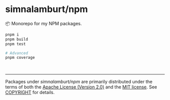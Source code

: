 simnalamburt/npm
========
📦 Monorepo for my NPM packages.

```bash
pnpm i
pnpm build
pnpm test

# Advanced
pnpm coverage
```

&nbsp;

--------

Packages under *simnalamburt/npm* are primarily distributed under the terms of
both the [Apache License (Version 2.0)] and the [MIT license]. See [COPYRIGHT]
for details.

[MIT license]: LICENSE-MIT
[Apache License (Version 2.0)]: LICENSE-APACHE
[COPYRIGHT]: COPYRIGHT
